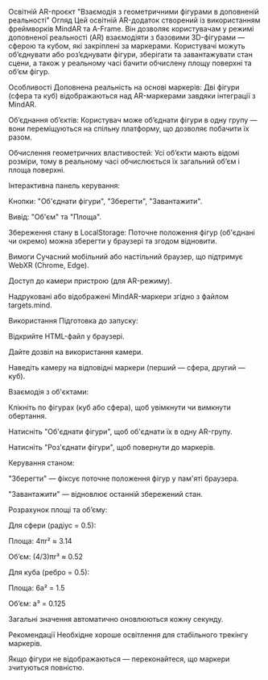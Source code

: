 Освітній AR-проєкт "Взаємодія з геометричними фігурами в доповненій реальності"
Огляд
Цей освітній AR-додаток створений із використанням фреймворків MindAR та A-Frame. Він дозволяє користувачам у режимі доповненої реальності (AR) взаємодіяти з базовими 3D-фігурами — сферою та кубом, які закріплені за маркерами. Користувачі можуть об’єднувати або роз’єднувати фігури, зберігати та завантажувати стан сцени, а також у реальному часі бачити обчислену площу поверхні та об’єм фігур.

Особливості
Доповнена реальність на основі маркерів: Дві фігури (сфера та куб) відображаються над AR-маркерами завдяки інтеграції з MindAR.

Об’єднання об’єктів: Користувач може об’єднати фігури в одну групу — вони переміщуються на спільну платформу, що дозволяє побачити їх разом.

Обчислення геометричних властивостей: Усі об’єкти мають відомі розміри, тому в реальному часі обчислюється їх загальний об’єм і площа поверхні.

Інтерактивна панель керування:

Кнопки: "Об'єднати фігури", "Зберегти", "Завантажити".

Вивід: "Об'єм" та "Площа".

Збереження стану в LocalStorage: Поточне положення фігур (об'єднані чи окремо) можна зберегти у браузері та згодом відновити.

Вимоги
Сучасний мобільний або настільний браузер, що підтримує WebXR (Chrome, Edge).

Доступ до камери пристрою (для AR-режиму).

Надруковані або відображені MindAR-маркери згідно з файлом targets.mind.

Використання
Підготовка до запуску:

Відкрийте HTML-файл у браузері.

Дайте дозвіл на використання камери.

Наведіть камеру на відповідні маркери (перший — сфера, другий — куб).

Взаємодія з об'єктами:

Клікніть по фігурах (куб або сфера), щоб увімкнути чи вимкнути обертання.

Натисніть "Об'єднати фігури", щоб об'єднати їх в одну AR-групу.

Натисніть "Роз'єднати фігури", щоб повернути до маркерів.

Керування станом:

"Зберегти" — фіксує поточне положення фігур у пам'яті браузера.

"Завантажити" — відновлює останній збережений стан.

Розрахунок площі та об’єму:

Для сфери (радіус = 0.5):

Площа: 4πr² ≈ 3.14

Об’єм: (4/3)πr³ ≈ 0.52

Для куба (ребро = 0.5):

Площа: 6a² = 1.5

Об’єм: a³ = 0.125

Загальні значення автоматично оновлюються кожну секунду.

Рекомендації
Необхідне хороше освітлення для стабільного трекінгу маркерів.

Якщо фігури не відображаються — переконайтеся, що маркери зчитуються повністю.